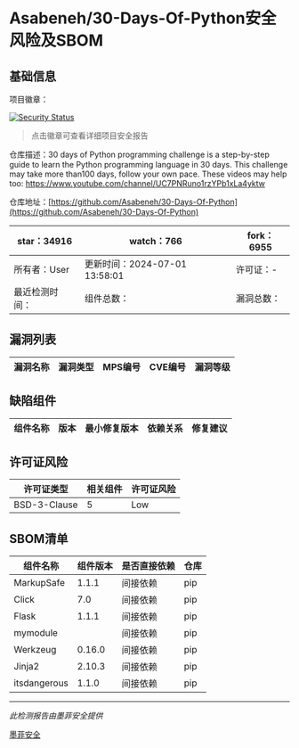 # Asabeneh/30-Days-Of-Python安全风险及SBOM

## 基础信息

项目徽章：

[![Security Status](https://www.murphysec.com/platform3/v31/badge/1807852186173255680.svg)](https://www.murphysec.com/console/report/1732469742801215488/1807852186173255680)

> 点击徽章可查看详细项目安全报告

仓库描述：30 days of Python programming challenge is a step-by-step guide to learn the Python programming language in 30 days. This challenge may take more than100 days, follow your own pace.  These videos may help too: https://www.youtube.com/channel/UC7PNRuno1rzYPb1xLa4yktw

仓库地址：[https://github.com/Asabeneh/30-Days-Of-Python](https://github.com/Asabeneh/30-Days-Of-Python)

| star：34916 | watch：766 | fork：6955 |
| ----------- | -------------- | ------------ |
| 所有者：User | 更新时间：2024-07-01 13:58:01 | 许可证：- |
| 最近检测时间： | 组件总数： | 漏洞总数： |




## 漏洞列表

| 漏洞名称 | 漏洞类型 | MPS编号 | CVE编号 | 漏洞等级 |
| ------- | ------ | ------- | ------ | ----- |





## 缺陷组件

| 组件名称 | 版本 | 最小修复版本 | 依赖关系 | 修复建议 |
| -------- | ---- | ------------ | -------- | -------- |





## 许可证风险

| 许可证类型 | 相关组件 | 许可证风险 |
| ---------- | -------- | ---------- |
|BSD-3-Clause|5|Low|




## SBOM清单

| 组件名称 | 组件版本 | 是否直接依赖 | 仓库 |
| -------- | -------- | ------------ | ---- |
|MarkupSafe|1.1.1|间接依赖|pip|
|Click|7.0|间接依赖|pip|
|Flask|1.1.1|间接依赖|pip|
|mymodule||间接依赖|pip|
|Werkzeug|0.16.0|间接依赖|pip|
|Jinja2|2.10.3|间接依赖|pip|
|itsdangerous|1.1.0|间接依赖|pip|


------

*此检测报告由墨菲安全提供*

[墨菲安全](www.murphysec.com)